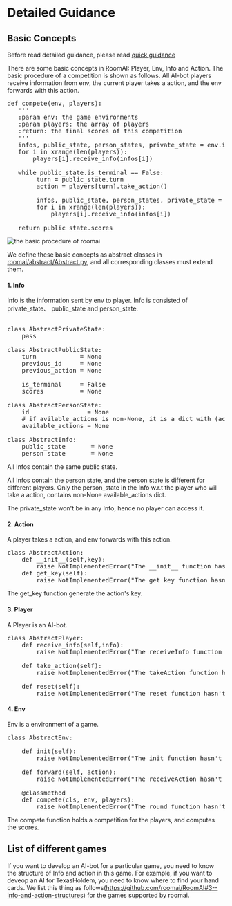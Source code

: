 
#  Detailed Guidance

## Basic Concepts

Before read detailed guidance, please read [quick guidance](https://github.com/roomai/RoomAI#1-quick-guidance)

There are some basic concepts in RoomAI: Player, Env, Info and Action. The basic procedure of a competition is shown as follows. All AI-bot players receive information from env, the current player takes a action, and the env forwards with this action.

<pre>
def compete(env, players):
   '''
   :param env: the game environments
   :param players: the array of players
   :return: the final scores of this competition
   '''
   infos, public_state, person_states, private_state = env.init()
   for i in xrange(len(players)):
       players[i].receive_info(infos[i])

   while public_state.is_terminal == False:
        turn = public_state.turn
        action = players[turn].take_action()
        
        infos, public_state, person_states, private_state = env.forward(action)
        for i in xrange(len(players)):
            players[i].receive_info(infos[i])

   return public_state.scores                
</pre>

![the basic procedure of roomai](https://github.com/roomai/RoomAI/blob/master/docs/game.png)

We define these basic concepts as abstract classes in [roomai/abstract/Abstract.py](https://github.com/roomai/RoomAI/blob/master/roomai/abstract/Abstract.py), and all corresponding classes must extend them.  


#### 1. Info

Info is the information sent by env to player. Info is consisted of private_state、 public_state and person_state. 

<pre>

class AbstractPrivateState:
    pass
    
class AbstractPublicState:
    turn            = None
    previous_id     = None
    previous_action = None

    is_terminal     = False
    scores          = None

class AbstractPersonState:
    id                = None 
    # if avilable_actions is non-None, it is a dict with (action_key, action) 
    available_actions = None 

class AbstractInfo:
    public_state       = None
    person_state       = None
</pre>


All Infos contain the same public state. 

All Infos contain the person state, and the person state is different for different players. Only the person_state in the Info w.r.t the player who will take a action, contains non-None available_actions dict. 

The private_state won't be in any Info, hence no player can access it.
#### 2. Action

A player takes a action, and env forwards with this action.

<pre>
class AbstractAction:
    def __init__(self,key):
        raise NotImplementedError("The __init__ function hasn't been implemented"
    def get_key(self):
        raise NotImplementedError("The get_key function hasn't been implemented")
</pre>

The get_key function generate the action's key.

#### 3. Player

A Player is an AI-bot.

<pre>
class AbstractPlayer:
    def receive_info(self,info):
        raise NotImplementedError("The receiveInfo function hasn't been implemented") 

    def take_action(self):
        raise NotImplementedError("The takeAction function hasn't been implemented") 

    def reset(self):
        raise NotImplementedError("The reset function hasn't been implemented")
</pre>


#### 4. Env

Env is a environment of a game.
<pre>
class AbstractEnv:

    def init(self):
        raise NotImplementedError("The init function hasn't been implemented")

    def forward(self, action):
        raise NotImplementedError("The receiveAction hasn't been implemented")

    @classmethod
    def compete(cls, env, players):
        raise NotImplementedError("The round function hasn't been implemented")
</pre>

The compete function holds a competition for the players, and computes the scores.

## List of different games

If you want to develop an AI-bot for a particular game, you need to know the structure of Info and action in this game. 
For example,  if you want to deveop an AI for TexasHoldem, you need to know where to find your hand cards.
We list this thing as follows(https://github.com/roomai/RoomAI#3--info-and-action-structures) for the games supported by roomai.


